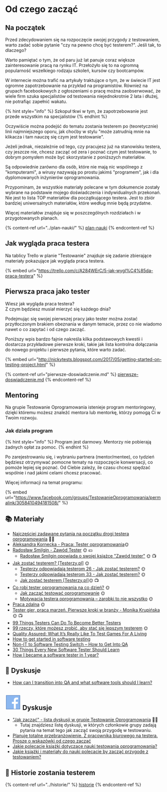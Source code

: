 # Od czego zacząć

## Na początek

Przed zdecydowaniem się na rozpoczęcie swojej przygody z testowaniem, warto zadać sobie pytanie "czy na pewno chcę być testerem?". Jeśli tak, to dlaczego?

Warto pamiętać o tym, że od paru już lat panuje coraz większe zainteresowanie pracą na rynku IT. Przełożyło się to na ogromną popularność wszelkiego rodzaju szkoleń, kursów czy bootcampów.

W internecie można trafić na artykuły traktujące o tym, że w świecie IT jest ogromne zapotrzebowanie na przykład na programistów. Również na grupach facebookowych z ogłoszeniami o pracę można zaobserwować, że wiele firm szuka specjalistów od testowania niejednokrotnie 2 lata i dłużej, nie potrafiąc zapełnić wakatu.

{% hint style="info" %}
Szkopuł tkwi w tym, że zapotrzebowanie jest przede wszystkim na specjalistów
{% endhint %}

Oczywiście można podejść do tematu zostania testerem po (teoretycznie) linii najmniejszego oporu, jak choćby w stylu "może zatrudnią mnie na klikacza i tam nauczę się czym jest testowanie".

Jeżeli jednak, niezależnie od tego, czy pracujesz już na stanowisku testera, czy jeszcze nie, chcesz zacząć od zera i poznać czym jest testowanie, to dobrym pomysłem może być skorzystanie z poniższych materiałów.

Są odpowiednie zarówno dla osób, które nie mają nic wspólnego z "komputerami", a wirusy nazywają po prostu jakimś "programem", jak i dla dyplomowanych inżynierów oprogramowania.

Przypominam, że wszystkie materiały polecane w tym dokumencie zostały wybrane na podstawie mojego doświadczenia i indywidualnych przekonań. Nie jest to lista TOP materiałów dla początkującego testera. Jest to zbiór bardziej uniwersalnych materiałów, które według mnie będą przydatne.

Więcej materiałów znajduje się w poszczególnych rozdziałach i w przygotowanych planach.

{% content-ref url="../plan-nauki/" %}
[plan-nauki](../plan-nauki/)
{% endcontent-ref %}

## Jak wygląda praca testera

Na tablicy Trello w planie "Testowanie" znajduje się zadanie zbierające materiały pokazujące jak wygląda praca testera.

{% embed url="https://trello.com/c/A284WErC/5-jak-wygl%C4%85da-praca-testera" %}

## Pierwsza praca jako tester

Wiesz jak wygląda praca testera?\
Z czym będziesz musiał mierzyć się każdego dnia?

Podejmując się swojej pierwszej pracy jako tester można zostać przytłoczonym brakiem obeznania w danym temacie, przez co nie wiadomo nawet o co zapytać i od czego zacząć.

Poniższy wpis bardzo fajnie nakreśla kilka podstawowych kwestii i dostarcza przykładowe pierwsze kroki, takie jak lista kontrolna dołączania do nowego projektu i pierwsze pytania, które warto zadać.

{% embed url="http://nickytests.blogspot.com/2017/05/getting-started-on-testing-project.html" %}

{% content-ref url="pierwsze-doswiadczenie.md" %}
[pierwsze-doswiadczenie.md](pierwsze-doswiadczenie.md)
{% endcontent-ref %}

## Mentoring

Na grupie Testowanie Oprogramowania istenieje program mentoringowy, dzięki któremu możesz znaleźć mentora lub mentorkę, którzy pomogą Ci w Twoim rozwoju.

### Jak działa program

{% hint style="info" %}
Program jest darmowy. Mentorzy nie pobierają żadnych opłat za pomoc.
{% endhint %}

Po zarejestrowaniu się, i wybraniu partnera (mentor/mentee), co tydzień będziesz otrzymywać pomocne tematy na rozpoczęcie konwersacji, co pomoże lepiej się poznać. Od Ciebie zależy, ile czasu chcesz spędzać wspólnie i nad jakimi celami chcesz pracować.

Więcej informacji na temat programu:

{% embed url="https://www.facebook.com/groups/TestowanieOprogramowania/permalink/3058410494181508/" %}

## 📚 Materiały

* [Najczęściej zadawane pytania na początku drogi testera oprogramowania](../najczesciej-zadawane-pytania.md) 🏤🌞
* [Aleksandra Kornecka - Praca: Tester oprogramowania](https://bit.ly/3kFVFke)🌞
* [Radosław Smilgin - Zawód Tester](https://go.buybox.click/linkclick\_3679\_132?\&url=https%3A%2F%2Fksiegarnia.pwn.pl%2FZawod-tester%2C750906499%2Cp.html) 🌞 💵
  * [Radosław Smilgin opowiada o swojej książce "Zawód tester"](https://www.youtube.com/watch?v=7gG4mDPNItY) 🌞 📺
* [Jak zostać testerem? \[Testerzy.pl\]](http://testerzy.pl/baza-wiedzy/jak-zostac-testerem) 🌞
  * [Testerzy odpowiadają testerom 26 - Jak zostać testerem?](http://testerzy.pl/baza-wiedzy/testerzy-odpowiadaja-testerom-26-jak-zostac-testerem) 🌞
  * [Testerzy odpowiadają testerom 33 - Jak zostać testerem?](http://testerzy.pl/baza-wiedzy/testerzy-odpowiadaja-testerom-33-jak-zostac-testerem) 🌞
  * [Jak zostać testerem \[Testerzy.pl\]](https://www.youtube.com/watch?v=04oaMKkgVsE)🌞 📺
* [Co robi tester oprogramowania na co dzień?](http://jakzostactesterem.pl/co-robi-tester-oprogramowania-na-co-dzien/) 🌞
  * [Jak zacząć testować oprogramowanie](http://jakzostactesterem.pl/jak-zaczac-testowac-oprogramowanie-trzy-sposoby-na-zdobycie-doswiadczenia-w-zawodzie-testera/) 🌞&#x20;
  * [Motywacja testera oprogramowania – zarobki to nie wszystko](http://jakzostactesterem.pl/motywacja-testera-oprogramowania-zarobki-to-nie-wszystko/) 🌞
* [Praca zdalna](../praca-zdalna.md) 🌞
* [Tester gier, praca marzeń. Pierwsze kroki w branży - Monika Krupińska](https://www.youtube.com/watch?v=bL3hmVmhSw0) 🌞 📺
* [99 Things Testers Can Do To Become Better Testers](https://www.slideshare.net/rosiesherry/99-things-you-can-do-to-become-a-better-tester)
* [99 rzeczy, które możesz zrobić, aby stać się lepszym testerem](http://edu.ittraining.pl/pobierz\_material/rady\_dla\_dobrego\_testera) 🌞
* [Quality Assured: What It’s Really Like To Test Games For A Living](http://kotaku.com/quality-assured-what-it-s-really-like-to-play-games-fo-1720053842)&#x20;
* [How to get started in software testing](http://thesocialtester.co.uk/how-to-get-started-in-software-testing-a-few-resources/)
* [Non-IT to Software Testing Switch – How to Get Into QA](https://www.softwaretestinghelp.com/non-it-to-software-testing-switch-how-to-get-into-qa/)
* [30 Things Every New Software Tester Should Learn](https://dojo.ministryoftesting.com/dojo/lessons/30-things-every-new-software-tester-should-learn)
* [How I became a software tester in 1 year?](https://brightinventions.pl/blog/how-i-became-a-software-tester-in-1-year/)

## **💬 Dyskusje**

* [How can I transition into QA and what software tools should I learn?](https://sqa.stackexchange.com/questions/3846/how-can-i-transition-into-qa-and-what-software-tools-should-i-learn)

## <img src="../.gitbook/assets/icons8-facebook-50 (10) (1) (1) (1) (1) (1) (1) (1) (11).png" alt="" data-size="line"> **Dyskusje**

* ["Jak zacząć" - lista dyskusji w grupie Testowanie Oprogramowania](https://www.facebook.com/groups/141683635854223/post\_tags/?post\_tag\_id=1767179956637908\&ref=manage\_page) 🏤🌞
  * Tutaj znajdziesz listę dyskusji, w których członkowie grupy zadają pytania na temat tego jak zacząć swoją przygodę w testowaniu.
* [Planuję totalne przebranżowienie. Z pracownika biurowego na testera. Proszę o wskazówki od czego zacząć](https://www.facebook.com/groups/TestowanieOprogramowania/permalink/1338921446130430/?match=bWF0ZXJpYcWCeSxqYWtpZQ%3D%3D)
* [Jakie polecacie książki dotyczące nauki testowania oprogramowania?](https://www.facebook.com/groups/TestowanieOprogramowania/permalink/1320846177937957/?match=bWF0ZXJpYcWCeSxqYWtpZQ%3D%3D)
* [Jakie książki i materiały do nauki polecacie by zacząć przygodę z testowaniem?](https://www.facebook.com/groups/TestowanieOprogramowania/permalink/999755940046984/?match=bWF0ZXJpYcWCeSxqYWtpZQ%3D%3D)

## 👄 Historie zostania testerem

{% content-ref url="../historie/" %}
[historie](../historie/)
{% endcontent-ref %}
